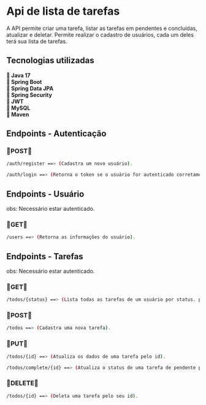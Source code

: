 # Api de lista de tarefas
<p>
  A API permite criar uma tarefa, listar as tarefas em pendentes e concluídas, atualizar e deletar.
  Permite realizar o cadastro de usuários, cada um deles terá sua lista de tarefas.
</p>

<h2> Tecnologias utilizadas </h2>
<p>
  🔹<strong> Java 17 </strong> <br>
  🔹<strong> Spring Boot </strong> <br>
  🔹<strong> Spring Data JPA </strong> <br>
  🔹<strong> Spring Security </strong> <br>
  🔹<strong> JWT </strong> <br>
  🔹<strong> MySQL </strong> <br>
  🔹<strong> Maven </strong><br>
</p>

<h2> Endpoints - Autenticação </h2>

<h3>🔹POST🔹</h3>

```bash
/auth/register ==> (Cadastra um novo usuário).

/auth/login ==> (Retorna o token se o usuário for autenticado corretamente).
```
<h2> Endpoints - Usuário </h2>
obs: Necessário estar autenticado.

<h3>🔹GET🔹</h3>

```bash
/users ==> (Retorna as informações do usuário).
```

<h2> Endpoints - Tarefas </h2>
obs: Necessário estar autenticado.

<h3>🔹GET🔹</h3>

```bash
/todos/{status} ==> (Lista todas as tarefas de um usuário por status. pending(tarefas pendentes) ou completed(tarefas concluídas)).
```

<h3>🔹POST🔹</h3>

```bash
/todos ==> (Cadastra uma nova tarefa).
```

<h3>🔹PUT🔹</h3>

```bash
/todos/{id} ==> (Atualiza os dados de uma tarefa pelo id).

/todos/complete/{id} ==> (Atualiza o status de uma tarefa de pendente para concluída pelo seu id).
```

<h3>🔹DELETE🔹</h3>

```bash
/todos/{id} ==> (Deleta uma tarefa pelo seu id).
```
